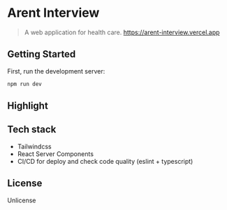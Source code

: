 # Arent Interview

> A web application for health care. https://arent-interview.vercel.app

## Getting Started

First, run the development server:

```bash
npm run dev
```

## Highlight

## Tech stack

- Tailwindcss
- React Server Components
- CI/CD for deploy and check code quality (eslint + typescript)

## License

Unlicense
